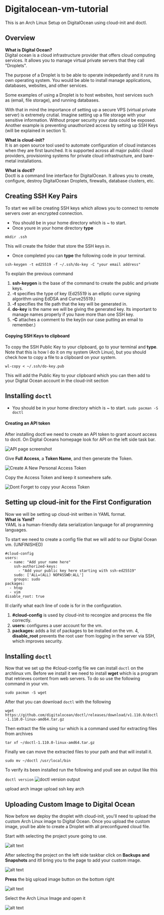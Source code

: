 # Digitalocean-vm-tutorial
This is an Arch Linux Setup on DigitalOcean using cloud-init and doctl.

## Overview ##

**What is Digital Ocean?**\
Digital ocean is a cloud infrastructure provider that offers cloud computing services. It allows you to manage virtual private servers that they call "Droplets".

The purpose of a Droplet is to be able to operate indepedantly and it runs its own operating system. You would be able to install manage applications, databases, websites, and other services. 

Some examples of using a Droplet is to host websites, host services such as (email, file storage), and running databases.

With that in mind the importance of setting up a secure VPS (virtual private server) is extremely crutial. Imagine setting up a file storage with your sensitive information. Without proper security your data could be exposed. Another example is preventing unauthorized access by setting up SSH Keys (will be explained in section 1).

**What is cloud-init?**\
It is an open source tool used to automate configuration of cloud instances when they are first launched. It is supported across all major public cloud providers, provisioning systems for private cloud infrastructure, and bare-metal installations.

**What is doctl?** \
Doctl is a command line interface for DigitalOcean. It allows you to create, configure, destroy DigitalOcean Droplets, firewalls, database clusters, etc.


## Creating SSH Key Pairs
To start we will be creating SSH keys which allows you to connect to remote servers over an encrypted connection.

- You should be in your home directory which is ~ to start.
- Once youre in your home directory **type** 

``` mkdir .ssh ``` 

This will create the folder that store the SSH keys in. 

- Once completed you can **type** the following code in your terminal.

```ssh-keygen -t ed25519 -f ~/.ssh/do-key -C "your email address"```

To explain the previous command 
1. **ssh-keygen** is the base of the command to create the public and private keys.
2. **-t** specifies the type of key (Ed25519 is an elliptic curve signing algorithm using EdDSA and Curve25519.)
3. **-f** specifies the file path that the key will be generated in.
4. **do-key** is the name we will be giving the generated key. Its important to manage names properly if you have more than one SSH key.
4. **-C** attaches a comment to the key(in our case putting an email to remember.)

#### Copying SSH Keys to clipboard
To copy the SSH Public Key to your clipboard, go to your terminal and **type**. Note that this is how I do it on my system (Arch Linux), but you should check how to copy a file to a clipboard on your system.

```wl-copy < ~/.ssh/do-key.pub``` 

This will add the Public Key to your clipboard which you can then add to your Digital Ocean account in the cloud-init section
## Installing ```doctl```
- You should be in your home directory which is ~ to start.
```sudo pacman -S doctl```
#### Creating an API token
After installing doctl we need to create an API token to grant acount access to doctl. On Digital Oceans homepage look for API on the left side task bar.

![API page screenshot](image.png)

Give **Full Access**, a **Token Name**, and then generate the Token.

![Create A New Personal Access Token](image-1.png)

Copy the Access Token and keep it somewhere safe.

![Dont Forget to copy your Access Token](image-2.png)





## Setting up cloud-init for the First Configuration
Now we will be setting up cloud-init written in YAML format.\
**What is Yaml?**\
  YAML is a human-friendly data serialization
  language for all programming languages.

 To start we need to create a config file that we will add to our Digital Ocean vm. (UNFINISHED)
```
#cloud-config
users:
  - name: "Add your name here"
    ssh-authorized-keys:
      - "Add your public key here starting with ssh-ed25519"
    sudo: ['ALL=(ALL) NOPASSWD:ALL']
    groups: sudo
packages:
  - htop
  - vim
disable_root: true
```
Ill clarify what each line of code is for in the configuration.
1. **#cloud-config** is used by cloud-init to recongize and process the file correctly.
2. **users:** configures a user account for the vm.
3. **packages:** adds a list of packages to be installed on the vm.
4, **disable_root** prevents the root user from logging in the server via SSH, which improves security.


## Installing ```doctl``` 
Now that we set up the #cloud-config file we can install ```doctl``` on the archlinux vm. Before we install it we need to install **wget** which is a program that retrieves content from web servers. To do so use the following command in your vm.


``` sudo pacman -S wget ```

After that you can download ```doctl``` with the following 


```wget https://github.com/digitalocean/doctl/releases/download/v1.110.0/doctl-1.110.0-linux-amd64.tar.gz```

Then extract the file using ```tar``` which is a command used for extracting files from archives

```tar xf ~/doctl-1.110.0-linux-amd64.tar.gz```

Finally we can move the extracted files to your path and that will install it.

```sudo mv ~/doctl /usr/local/bin```

To verify its been installed run the following and youll see an output like this

```doctl version```
![doctl version output](image-3.png)


upload arch image
upload ssh key arch

## Uploading Custom Image to Digital Ocean
Now before we deploy the droplet with cloud-init, you'll need to upload the custom Arch Linux image to Digital Ocean. Once you upload the custom image, youll be able to create a Droplet with all preconfigured cloud file.

Start with selecting the project youre going to use.

![alt text](image.png)


After selecting the project on the left side taskbar click on **Backups and Snapshots** and itll bring you to the page to add your custom image.


![alt text](image-1.png)



**Press** the big upload image button on the bottom right

![alt text](CustomImageUpload.png)

Select the Arch Linux Image and open it 

![alt text](image-2.png)










